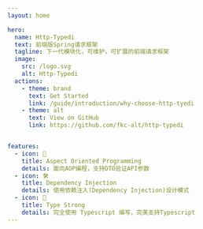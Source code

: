 ```yaml
---
layout: home

hero:
  name: Http-Typedi
  text: 前端版Spring请求框架
  tagline: 下一代模块化，可维护，可扩展的前端请求框架
  image:
    src: /logo.svg
    alt: Http-Typedi
  actions:
    - theme: brand
      text: Get Started
      link: /guide/introduction/why-choose-http-tyedi
    - theme: alt
      text: View on GitHub
      link: https://github.com/fkc-alt/http-typedi


features:
  - icon: 🚀
    title: Aspect Oriented Programming
    details: 面向AOP编程，支持DTO验证API参数
  - icon: 🛠️
    title: Dependency Injection
    details: 使用依赖注入(Dependency Injection)设计模式
  - icon: 📠
    title: Type Strong
    details: 完全使用 Typescript 编写，完美支持Typescript
---
```


